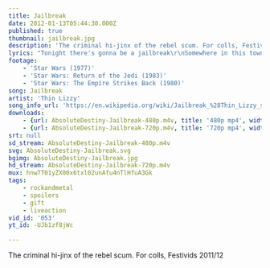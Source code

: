 ```yaml
---
title: Jailbreak
date: 2012-01-13T05:44:30.000Z
published: true
thumbnail: jailbreak.jpg
description: 'The criminal hi-jinx of the rebel scum. For colls, Festivids 2011/12'
lyrics: "Tonight there's gonna be a jailbreak\r\nSomewhere in this town\r\nSee me and the boys we don't like it\r\nSo were getting up and going down\r\n\r\nHiding low looking right to left\r\nIf you see us coming I think it's best\r\nTo move away do you hear what I say\r\nFrom under my breath\r\n\r\nTonight there's gonna be a jailbreak\r\nSomewhere in the town\r\nTonight there's gonna be a jailbreak\r\nSo don't you be around\r\n\r\nDon't you be around\r\n\r\nTonight there's gonna be a breakout\r\nInto the city zones\r\nDon't you dare to try and stop us\r\nNo one could for long\r\n\r\nSearchlight on my trail\r\nTonight's the night all systems fail\r\nHey you good lookin' female\r\nCome here!\r\n\r\nTonight there's gonna be a jailbreak\r\nSomewhere in the town\r\nTonight there's gonna be a jailbreak\r\nSo don't you be around\r\n\r\nTonight there's gonna trouble\r\nI'm gonna find myself in\r\nTonight there's gonna be a jailbreak\r\nSo woman stay with a friend\r\n\r\nYou know it's safer\r\n\r\nBreakout!\r\n\r\nTonight there's gonna be a jailbreak\r\nSomewhere in the town\r\nTonight there's gonna be a jailbreak\r\nSo don't you be around"
footage:
    - 'Star Wars (1977)'
    - 'Star Wars: Return of the Jedi (1983)'
    - 'Star Wars: The Empire Strikes Back (1980)'
song: Jailbreak
artist: 'Thin Lizzy'
song_info_url: 'https://en.wikipedia.org/wiki/Jailbreak_%28Thin_Lizzy_song%29'
downloads:
    - {url: AbsoluteDestiny-Jailbreak-480p.m4v, title: '480p mp4', width: 848, height: 352, mimetype: video/mp4}
    - {url: AbsoluteDestiny-Jailbreak-720p.m4v, title: '720p mp4', width: 1280, height: 544, mimetype: video/mp4}
srt: null
sd_stream: AbsoluteDestiny-Jailbreak-480p.m4v
svg: AbsoluteDestiny-Jailbreak.svg
bgimg: AbsoluteDestiny-Jailbreak.jpg
hd_stream: AbsoluteDestiny-Jailbreak-720p.m4v
mux: hnw7T01yZX00x6txl02unAfu4nTlHfuA3Gk
tags:
    - rockandmetal
    - spoilers
    - gift
    - liveaction
vid_id: '053'
yt_id: -UJb1zf8jWc

---
```

The criminal hi-jinx of the rebel scum. For colls, Festivids 2011/12
